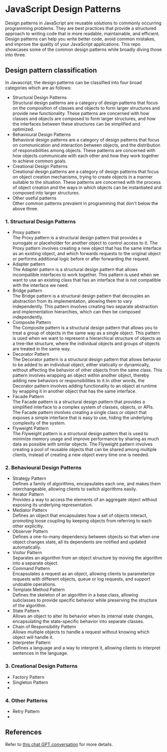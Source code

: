 # JavaScript Design Patterns
Design patterns in JavaScript are reusable solutions to commonly occurring programming problems. They are best practices that provide a structured approach to writing code that is more readable, maintainable, and efficient. Design patterns can help you write better code, avoid common mistakes, and improve the quality of your JavaScript applications. This repo showcases some of the common design patterns while broadly diving those into three.

## Design pattern classification
In Javascript, the design patterns can be classified into four broad categories which are as follows:
- Structural Design Patterns<br>
Structural design patterns are a category of design patterns that focus on the composition of classes and objects to form larger structures and provide new functionality. These patterns are concerned with how classes and objects are composed to form larger structures, and how the interfaces between these structures can be simplified and optimized.
- Behavioural Design Patterns<br>
Behavioral design patterns are a category of design patterns that focus on communication and interaction between objects, and the distribution of responsibilities among objects. These patterns are concerned with how objects communicate with each other and how they work together to achieve common goals.
- Creational Design Patterns<br>
Creational design patterns are a category of design patterns that focus on object creation mechanisms, trying to create objects in a manner suitable to the situation. These patterns are concerned with the process of object creation and the ways in which objects can be instantiated and composed into larger structures.
- Other useful patterns<br>
Other common patterns prevalent in programming that don't below the above three.
### 1. Structural Design Patterns
- Proxy pattern<br>
The Proxy pattern is a structural design pattern that provides a surrogate or placeholder for another object to control access to it. The Proxy pattern involves creating a new object that has the same interface as an existing object, and which forwards requests to the original object or performs additional logic before or after forwarding the request.
- Adapter pattern<br>
The Adapter pattern is a structural design pattern that allows incompatible interfaces to work together. This pattern is used when we want to use an existing class that has an interface that is not compatible with the interface we need.
- Bridge pattern<br>
The Bridge pattern is a structural design pattern that decouples an abstraction from its implementation, allowing them to vary independently. This pattern involves creating two separate abstraction and implementation hierarchies, which can then be composed independently.
- Composite Pattern<br>
The Composite pattern is a structural design pattern that allows you to treat a group of objects in the same way as a single object. This pattern is used when we want to represent a hierarchical structure of objects as a tree-like structure, where the individual objects and groups of objects are treated in the same way.
- Decorator Pattern<br>
The Decorator pattern is a structural design pattern that allows behavior to be added to an individual object, either statically or dynamically, without affecting the behavior of other objects from the same class. This pattern involves wrapping an object within another object, thereby adding new behaviors or responsibilities to it.In other words, the Decorator pattern involves adding functionality to an object at runtime by wrapping it in another object that has the same interface.
- Facade Pattern<br>
The Facade pattern is a structural design pattern that provides a simplified interface to a complex system of classes, objects, or APIs. The Facade pattern involves creating a single class or object that exposes a simple interface that is easy to use, hiding the underlying complexity of the system.
- Flyweight Pattern<br>
The Flyweight pattern is a structural design pattern that is used to minimize memory usage and improve performance by sharing as much data as possible with similar objects. The Flyweight pattern involves creating a pool of reusable objects that can be shared among multiple clients, instead of creating a new object every time one is needed.
### 2. Behavioural Design Patterns
- Strategy Pattern<br>
Defines a family of algorithms, encapsulates each one, and makes them interchangeable, allowing clients to switch algorithms easily.
- Iterator Pattern<br>
Provides a way to access the elements of an aggregate object without exposing its underlying representation.
- Mediator Pattern<br>
Defines an object that encapsulates how a set of objects interact, promoting loose coupling by keeping objects from referring to each other explicitly.
- Observer Pattern<br>
Defines a one-to-many dependency between objects so that when one object changes state, all its dependents are notified and updated automatically.
- Visitor Pattern<br>
Separates an algorithm from an object structure by moving the algorithm into a separate object.
- Command Pattern<br>
Encapsulates a request as an object, allowing clients to parameterize requests with different objects, queue or log requests, and support undoable operations.
- Template Method Pattern<br>
Defines the skeleton of an algorithm in a base class, allowing subclasses to provide specific behavior while preserving the structure of the algorithm.
- State Pattern<br>
Allows an object to alter its behavior when its internal state changes, encapsulating the state-specific behavior into separate classes.
- Chain of Responsibility Pattern<br>
Allows multiple objects to handle a request without knowing which object will handle it.
- Interpreter Pattern<br>
Defines a language and a way to interpret it, allowing clients to interpret sentences in the language.
### 3. Creational Design Patterns
- Factory Pattern<br>
- Singleton Pattern<br>
- 
### 4. Other Patterns
- Retry Pattern<br>
- 

## References
Refer to [this chat GPT conversation](https://chat.openai.com/chat/4ffa9ed5-9674-4f5b-8077-0f0511a1b90e) for more details.


